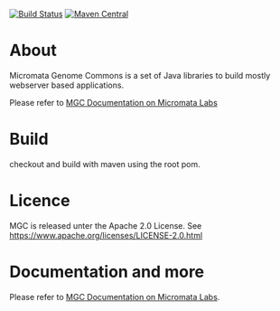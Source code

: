 [![Build Status](https://travis-ci.org/micromata/mgc.svg?branch=master)](https://travis-ci.org/micromata/mgc)
[![Maven Central](https://maven-badges.herokuapp.com/maven-central/de.micromata.mgc/de.micromata.mgc.rootpom/badge.svg)](https://maven-badges.herokuapp.com/maven-central/de.micromata.mgc/de.micromata.mgc.rootpom)



# About

Micromata Genome Commons is a set of Java libraries to build mostly webserver based applications.

Please refer to [MGC Documentation on Micromata Labs](https://labs.micromata.de/mgc/)

# Build
checkout and build with maven using the root pom.

# Licence
MGC is released unter the Apache 2.0 License. 
See https://www.apache.org/licenses/LICENSE-2.0.html

# Documentation and more

Please refer to [MGC Documentation on Micromata Labs](https://labs.micromata.de/mgc/).
